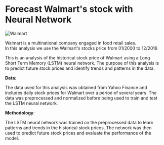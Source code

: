 # Forecast Walmart's stock with Neural Network

![Walmart](https://user-images.githubusercontent.com/104760218/193003075-076c9479-c1ac-4dfd-8337-cac095e5f3bd.jpg)


Walmart is a multinational company engaged in food retail sales.    
In this analysis we use the Walmart's stocks price from 01/2000 to 12/2019.

This is an analysis of the historical stock price of Walmart using a Long Short Term Memory (LSTM) neural network. The purpose of this analysis is to predict future stock prices and identify trends and patterns in the data.

**Data**:

The data used for this analysis was obtained from Yahoo Finance and includes daily stock prices for Walmart over a period of several years. The data was preprocessed and normalized before being used to train and test the LSTM neural network.

**Methodology**:

The LSTM neural network was trained on the preprocessed data to learn patterns and trends in the historical stock prices. The network was then used to predict future stock prices and evaluate the performance of the model.

